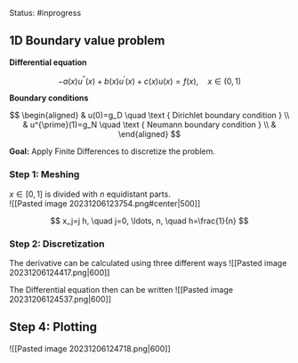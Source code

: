 Status: #inprogress 

## 1D Boundary value problem
**Differential equation**

$$
-a(x) u^{\prime \prime}(x)+b(x) u^{\prime}(x)+c(x) u(x)=f(x), \quad x \in(0,1)
$$

**Boundary conditions** 

$$
\begin{aligned}
& u(0)=g_D \quad \text { Dirichlet boundary condition } \\
& u^{\prime}(1)=g_N \quad \text { Neumann boundary condition } \\
&
\end{aligned}
$$

**Goal:** Apply Finite Differences to discretize the problem. 
### Step 1: Meshing 
$x\in [0,1]$ is divided with $n$ equidistant parts.   
![[Pasted image 20231206123754.png#center|500]]

$$
x_j=j h, \quad j=0, \ldots, n, \quad h=\frac{1}{n}
$$

### Step 2: Discretization
The derivative can be calculated using three different ways
![[Pasted image 20231206124417.png|600]]

The Differential equation then can be written
![[Pasted image 20231206124537.png|600]]
## Step 4: Plotting

![[Pasted image 20231206124718.png|600]]